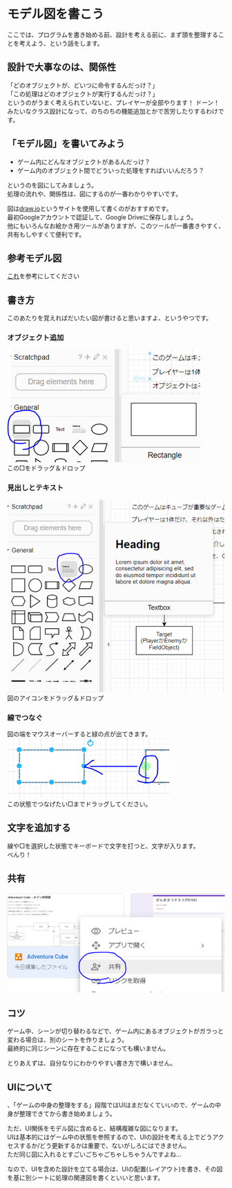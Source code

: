 # モデル図を書こう

ここでは、プログラムを書き始める前、設計を考える前に、まず頭を整理することを考えよう、という話をします。  


## 設計で大事なのは、関係性
「どのオブジェクトが、どいつに命令するんだっけ？」  
「この処理はどのオブジェクトが実行するんだっけ？」  
というのがうまく考えられていないと、プレイヤーが全部やります！ ドーン！  
みたいなクラス設計になって、のちのちの機能追加とかで苦労したりするわけです。  


## 「モデル図」を書いてみよう
- ゲーム内にどんなオブジェクトがあるんだっけ？
- ゲーム内のオブジェクト間でどういった処理をすればいいんだろう？

というのを図にしてみましょう。  
処理の流れや、関係性は、図にするのが一番わかりやすいです。  

図は[draw.io](https://app.diagrams.net)というサイトを使用して書くのがおすすめです。    
最初Googleアカウントで認証して、Google Driveに保存しましょう。  
他にもいろんなお絵かき用ツールがありますが、このツールが一番書きやすく、共有もしやすくて便利です。  


## 参考モデル図
[これ](https://drive.google.com/file/d/1AGBb4x475yDodN1rEB2hy7n1GNDGUomo/view?usp=sharing)を参考にしてください


## 書き方
このあたりを覚えればだいたい図が書けると思いますよ、というやつです。  

### オブジェクト追加
![](assets/markdown-img-paste-20201013154358583.png)  
この□をドラッグ＆ドロップ  

### 見出しとテキスト
![](assets/markdown-img-paste-20201013153655525.png)  
図のアイコンをドラッグ＆ドロップ  

### 線でつなぐ
図の端をマウスオーバーすると緑の点が出てきます。  
![](assets/markdown-img-paste-2020101315453516.png)  
この状態でつなげたい□までドラッグしてください。  

## 文字を追加する
線や□を選択した状態でキーボードで文字を打つと、文字が入ります。  
べんり！  

## 共有
![](assets/markdown-img-paste-20201013161533988.png)

## コツ
ゲーム中、シーンが切り替わるなどで、ゲーム内にあるオブジェクトがガラっと変わる場合は、別のシートを作りましょう。  
最終的に同じシーンに存在することになっても構いません。  

とりあえずは、自分なりにわかりやすい書き方で構いません。  


## UIについて
、「ゲームの中身の整理をする」段階ではUIはまだなくていいので、ゲームの中身が整理できてから書き始めましょう。  

ただ、UI関係をモデル図に含めると、結構複雑な図になります。  
UIは基本的にはゲーム中の状態を参照するので、UIの設計を考える上でどうアクセスするか/どう更新するかは重要で、ないがしろにはできません。  
ただ同じ図に入れるとすごいごちゃごちゃしちゃうんですよね…

なので、UIを含めた設計を立てる場合は、UIの配置(レイアウト)を書き、その図を基に別シートに処理の関連図を書くといいと思います。  
